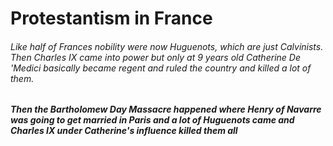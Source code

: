 # Protestantism in France

###### Like half of Frances nobility were now Huguenots, which are just Calvinists. Then Charles IX came into power but only at 9 years old Catherine De 'Medici basically became regent and ruled the country and killed a lot of them.

##### Then the Bartholomew Day Massacre happened where Henry of Navarre was going to get married in Paris and a lot of Huguenots came and Charles IX under Catherine's influence killed them all